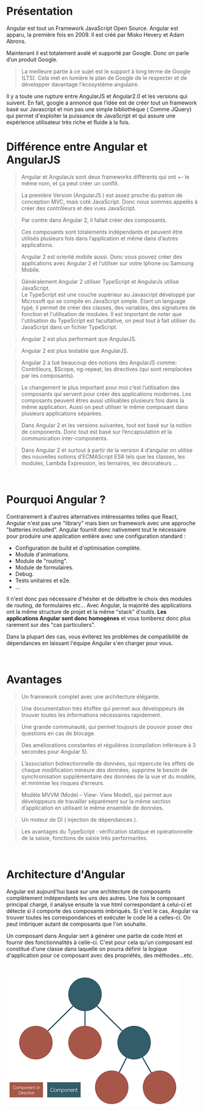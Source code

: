 # Présentation

Angular est tout un Framework JavaScript Open Source. Angular est apparu, la première fois en 2009. Il est créé par Misko Hevery et Adam Abrons.

Maintenant il est totalement avalé et supporté par Google. Donc on parle d’un produit Google.<br>
> La meilleure partie à ce sujet est le support à long terme de Google (LTS). Cela met en lumière le plan de Google de le respecter et de développer davantage l'écosystème angulaire.

Il y a toute une rupture entre AngularJS et Angular2.0 et les versions qui suivent. En fait, google a annoncé que l’idée est de créer tout un framework basé sur Javascript et non pas une simple bibliothèque ( Comme JQuery) qui permet d'exploiter la puissance de JavaScript et qui assure une expérience utilisateur très riche et fluide à la fois.

# Différence entre Angular et AngularJS

> Angular et AngularJs sont deux frameworks différents qui ont +- le même nom, et ça peut créer un conflit.

> La première Version (AngularJS ) est assez proche du patron de conception MVC, mais coté JavaScript. Donc nous sommes appelés à créer des contrôleurs et des vues JavaScript.

> Par contre dans Angular 2, il fallait créer des composants.

> Ces composants sont totalements indépendants et peuvent être utilisés plusieurs fois dans l’application et même dans d’autres applications.

> Angular 2 est orienté mobile aussi. Donc vous pouvez créer des applications avec Angular 2 et l’utiliser sur votre Iphone ou Samsung Mobile.

> Généralement Angular 2 utiliser TypeScript et AngularJs utilise JavaScript.<br>Le TypeScript est une couche supérieur au Javascript développé par Microsoft qui se compile en JavaScript simple. Etant un language typé, il permet de créer des classes, des variables, des signatures de fonction et l'utilisation de modules. Il est important de noter que l'utilisation du TypeScript est facultative, on peut tout à fait utiliser du JavaScript dans un fichier TypeScript.

> Angular 2 est plus performant que AngularJS.

> Angular 2 est plus testable que AngularJS.

> Angular 2 a tué beaucoup des notions des AngularJS comme: Contrôleurs, $Scope, ng-repeat, les directives (qui sont remplacées par les composants).

> Le changement le plus important pour moi c’est l’utilisation des composants qui servent pour créer des applications modernes. Les composants peuvent êtres aussi utilisables plusieurs fois dans la même application. Aussi on peut utiliser le même composant dans plusieurs applications séparées.

> Dans Angular 2 et les versions suivantes, tout est basé sur la notion de components. Donc tout est basé sur l’encapsulation et la communication inter-components.

> Dans Angular 2 et surtout à partir de la version 4 d’angular on utilise des nouvelles notions d’ECMAScript ES6 tels que les classes, les modules, Lambda Expression, les ternaires, les décorateurs ...

<br> 

# Pourquoi Angular ?

Contrairement à d'autres alternatives intéressantes telles que React, Angular n'est pas une "library" mais bien un framework avec une approche "batteries included".
Angular fournit donc nativement tout le nécessaire pour produire une application entière avec une configuration standard :
- Configuration de build et d'optimisation complète.
- Module d'animations.
- Module de "routing".
- Module de formulaires.
- Debug.
- Tests unitaires et e2e.
- ...<br>

Il n'est donc pas nécessaire d'hésiter et de débattre le choix des modules de routing, de formulaires etc...
Avec Angular, la majorité des applications ont la même structure de projet et la même "stack" d'outils.
**Les applications Angular sont donc homogènes** et vous tomberez donc plus rarement sur des "cas particuliers".<br>

Dans la plupart des cas, vous éviterez les problèmes de compatibilité de dépendances en laissant l'équipe Angular s'en charger pour vous.

<br>

# Avantages 

>Un framework complet avec une architecture élégante.

>Une documentation très étoffée qui permet aux développeurs de trouver toutes les informations nécessaires rapidement.

>Une grande communauté, qui permet toujours de pouvoir poser des questions en cas de blocage.

>Des améliorations constantes et régulières (compilation inférieure à 3 secondes pour Angular 5).

>L’association bidirectionnelle de données, qui répercute les effets de chaque modification mineure des données, supprime le besoin de synchronisation supplémentaire des données de la vue et du modèle, et minimise les risques d’erreurs.

>Modèle MVVM (Model – View- View Model), qui permet aux développeurs de travailler séparément sur la même section d’application en utilisant le même ensemble de données.

>Un moteur de DI ( injection de dépendances ).

>Les avantages du TypeScript : vérification statique et opérationnelle de la saisie, fonctions de saisie très performantes.  

<br> 

# Architecture d'Angular

Angular est aujourd'hui basé sur une architecture de composants complètement indépendants les uns des autres. Une fois le composant principal chargé, il analyse ensuite la vue html correspondant à celui-ci et détecte si il comporte des composants imbriqués. Si c'est le cas, Angular va trouver toutes les correspondances et exécuter le code lié a celles-ci. On peut imbriquer autant de composants que l'on souhaite.

Un composant dans Angular sert à générer une partie de code html et fournir des fonctionnalités à celle-ci. C'est pour cela qu'un composant est constitué d'une classe dans laquelle on pourra définir la logique d'application pour ce composant avec des propriétés, des méthodes...etc.

<br> 

![Architecture d'Angular](/assets/images/1.png)

